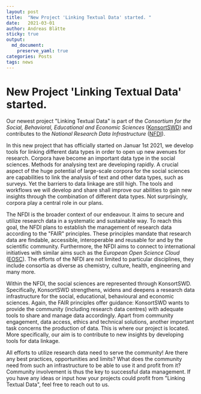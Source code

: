 ```yaml
---
layout: post
title:  "New Project 'Linking Textual Data' started. "
date:   2021-03-01
author: Andreas Blätte
sticky: true
output: 
  md_document:
    preserve_yaml: true
categories: Posts
tags: news
---
```


New Project 'Linking Textual Data' started.
===========================================

Our newest project "Linking Textual Data" is part of the *Consortium for the Social, Behavioral, Educational and Economic Sciences* ([KonsortSWD](https://www.konsortswd.de/en/)) and contributes to the *National Research Data Infrastructure* ([NFDI](https://www.nfdi.de/en-gb)).  

In this new project that has officially started on Januar 1st 2021, we develop tools for linking different data types in order to open up new avenues for research. Corpora have become an important data type in the social sciences. Methods for analysing text are developing rapidly. A crucial aspect of the huge potential of large-scale corpora for the social sciences are capabilities to link the analysis of text and other data types, such as surveys. Yet the barriers to data linkage are still high. The tools and workflows we will develop and share shall improve our abilities to gain new insights through the combination of different data types. Not surprisingly, corpora play a central role in our plans.

The NFDI is the broader context of our endeavour. It aims to secure and utilize research data in a systematic and sustainable way. To reach this goal, the NFDI plans to establish the management of research data according to the "FAIR" principles. These principles mandate that research data are findable, accessible, interoperable and reusable for and by the scientific community. Furthermore, the NFDI aims to connect to international initiatives with similar aims such as the *European Open Science Cloud* ([EOSC](https://eosc-portal.eu)). The efforts of the NFDI are not limited to particular disciplines, they include consortia as diverse as chemistry, culture, health, engineering and many more. 

Within the NFDI, the social sciences are represented through KonsortSWD. Specifically, KonsortSWD strengthens, widens and deepens a research data infrastructure for the social, educational, behavioural and economic sciences. Again, the FAIR principles offer guidance: KonsortSWD wants to provide the community (including research data centres) with adequate tools to share and manage data accordingly. Apart from community engagement, data access, ethics and technical solutions, another important task concerns the production of data. This is where our project is located. More specifically, our aim is to contribute to new insights by developing tools for data linkage. 

All efforts to utilize research data need to serve the community! Are there any best practices, opportunities and limits? What does the community need from such an infrastructure to be able to use it and profit from it? Community involvement is thus the key to successful data management. If you have any ideas or input how your projects could profit from "Linking Textual Data", feel free to reach out to us.  

 